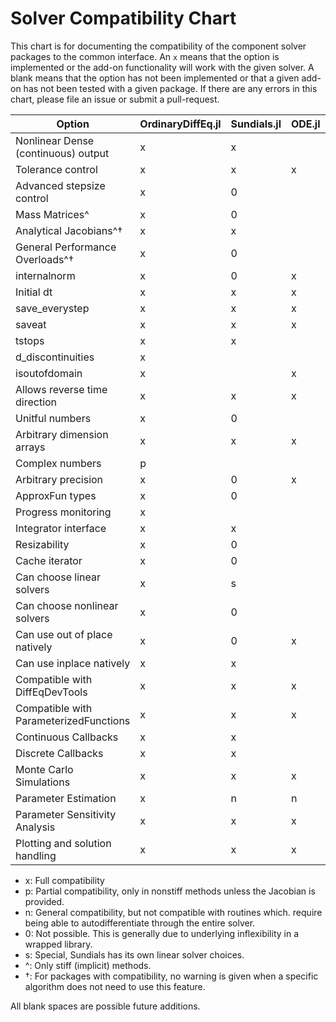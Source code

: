 # Solver Compatibility Chart

This chart is for documenting the compatibility of the component solver packages
to the common interface. An `x` means that the option is implemented or the
add-on functionality will work with the given solver. A blank means that
the option has not been implemented or that a given add-on has not been tested
with a given package. If there are any errors in this chart, please file an
issue or submit a pull-request.

| Option                                 | OrdinaryDiffEq.jl | Sundials.jl | ODE.jl | ODEInterface.jl | LSODA.jl | StochasticDiffEq.jl | DelayDiffEq.jl | DASKR.jl | DASSL.jl
|----------------------------------------|-------------------|-------------|--------|-----------------|----------|---------------------|----------------|----------|----------
| Nonlinear Dense (continuous) output    | x                 | x           |        |                 |          | x                   | x              | x        |          
| Tolerance control                      | x                 | x           | x      | x               | x        | x                   | x              | x        | x        
| Advanced stepsize control              | x                 | 0           |        | x               | 0        | x                   | x              | 0        |          
| Mass Matrices^                         | x                 | 0           |        | x               | 0        | x                   | x              | 0        |     
| Analytical Jacobians^†                 | x                 | x           |        | x               |          | x                   | x              | x        |     
| General Performance Overloads^†        | x                 | 0           |        | 0               | 0        | x                   | x              | 0        |  
| internalnorm                           | x                 | 0           | x      | 0               | 0        | x                   | x              | 0        |          
| Initial dt                             | x                 | x           | x      | x               |          | x                   | x              | x        |          
| save_everystep                         | x                 | x           | x      | x               | x        | x                   | x              | x        |          
| saveat                                 | x                 | x           | x      | x               | x        | x                   | x              | x        |          
| tstops                                 | x                 | x           |        | 0               |          | x                   | x              | x        |          
| d_discontinuities                      | x                 |             |        | 0               |          | x                   | x              |          |          
| isoutofdomain                          | x                 |             | x      |                 |          | x                   | x              |          |          
| Allows reverse time direction          | x                 | x           | x      | x               | x        | x                   | x              |          |          
| Unitful numbers                        | x                 | 0           |        | 0               | 0        |                     | x              | 0        |          
| Arbitrary dimension arrays             | x                 | x           | x      | x               | x        | x                   | x              | x        | x        
| Complex numbers                        | p                 |             |        |                 |          | x                   | p              |          |          
| Arbitrary precision                    | x                 | 0           | x      | 0               | 0        | x                   | x              | 0        | x        
| ApproxFun types                        | x                 | 0           |        | 0               | 0        |                     | x              | 0        |          
| Progress monitoring                    | x                 |             |        |                 |          | x                   | x              |          |          
| Integrator interface                   | x                 | x           |        | 0               |          | x                   | x              |          |          
| Resizability                           | x                 | 0           |        | 0               | 0        | x                   | x              | 0        |          
| Cache iterator                         | x                 | 0           |        | 0               | 0        | x                   | x              | 0        |          
| Can choose linear solvers              | x                 | s           |        |                 |          | x                   | x              | s        | x        
| Can choose nonlinear solvers           | x                 | 0           |        | 0               | 0        | x                   | x              | 0        | x        
| Can use out of place natively          | x                 | 0           | x      | 0               | 0        | x                   | x              | 0        | x        
| Can use inplace natively               | x                 | x           |        | x               | x        | x                   | x              | x        |         
| Compatible with DiffEqDevTools         | x                 | x           | x      | x               | x        | x                   | x              | x        |          
| Compatible with ParameterizedFunctions | x                 | x           | x      | x               | x        | x                   | x              | x        |          
| Continuous Callbacks                   | x                 | x           |        | x               |          | x                   | x              |          | x        
| Discrete Callbacks                     | x                 | x           |        | x               |          | x                   | x              |          |          
| Monte Carlo Simulations                | x                 | x           | x      | x               | x        | x                   | x              | x        |          
| Parameter Estimation                   | x                 | n           | n      | n               | n        | x                   | x              | n        | x        
| Parameter Sensitivity Analysis         | x                 | x           | x      | x               | x        |                     | x              |          |          
| Plotting and solution handling         | x                 | x           | x      | x               | x        | x                   | x              | x        | x          

* x: Full compatibility
* p: Partial compatibility, only in nonstiff methods unless the Jacobian is provided.
* n: General compatibility, but not compatible with routines which.
  require being able to autodifferentiate through the entire solver.
* 0: Not possible. This is generally due to underlying inflexibility in a wrapped
  library.
* s: Special, Sundials has its own linear solver choices.
* ^: Only stiff (implicit) methods.
* †: For packages with compatibility, no warning is given when a specific algorithm
  does not need to use this feature.

All blank spaces are possible future additions.
